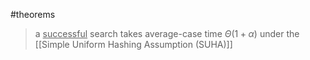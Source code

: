 #theorems 

>a <u>successful</u> search takes average-case time $\Theta(1 + \alpha)$ under the [[Simple Uniform Hashing Assumption (SUHA)]] 

